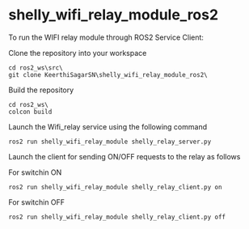 # shelly_wifi_relay_module_ros2
To run the WIFI relay module through ROS2 Service Client: 

Clone the repository into your workspace

```
cd ros2_ws\src\
git clone KeerthiSagarSN\shelly_wifi_relay_module_ros2\
```
Build the repository
```
cd ros2_ws\
colcon build
```

Launch the Wifi_relay service using the following command

```
ros2 run shelly_wifi_relay_module shelly_relay_server.py
```
Launch the client for sending ON/OFF requests to the relay as follows

For switchin ON
```
ros2 run shelly_wifi_relay_module shelly_relay_client.py on
```

For switchin OFF
```
ros2 run shelly_wifi_relay_module shelly_relay_client.py off
```

